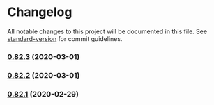 # Changelog

All notable changes to this project will be documented in this file. See [standard-version](https://github.com/conventional-changelog/standard-version) for commit guidelines.

### [0.82.3](https://github.com/notabugio/nab-indexer/compare/v0.82.2...v0.82.3) (2020-03-01)



### [0.82.2](https://github.com/notabugio/nab-indexer/compare/v0.82.0...v0.82.2) (2020-03-01)



### [0.82.1](https://github.com/notabugio/nab-indexer/compare/v0.81.3...v0.82.1) (2020-02-29)
